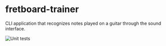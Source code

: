 # fretboard-trainer
CLI application that recognizes notes played on a guitar through the sound interface.

![Unit tests](https://github.com/eozd/fretboard-trainer/workflows/Rust/badge.svg?branch=main)
